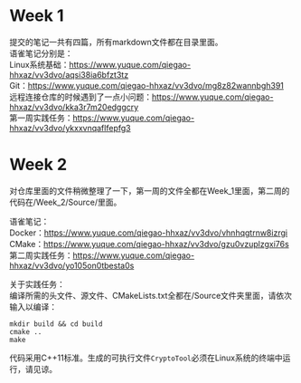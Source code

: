 # Week 1  

  提交的笔记一共有四篇，所有markdown文件都在目录里面。  
  语雀笔记分别是：     
  Linux系统基础：https://www.yuque.com/qiegao-hhxaz/vv3dvo/aqsi38ia6bfzt3tz     
  Git：https://www.yuque.com/qiegao-hhxaz/vv3dvo/mg8z82wannbgh391      
  远程连接仓库的时候遇到了一点小问题：https://www.yuque.com/qiegao-hhxaz/vv3dvo/kka3r7m20edggcry       
  第一周实践任务：https://www.yuque.com/qiegao-hhxaz/vv3dvo/ykxxvnqaflfepfg3      


# Week 2  
  对仓库里面的文件稍微整理了一下，第一周的文件全都在Week_1里面，第二周的代码在/Week_2/Source/里面。 

  
  语雀笔记：  
  Docker：https://www.yuque.com/qiegao-hhxaz/vv3dvo/vhnhqgtrnw8izrgi   
  CMake：https://www.yuque.com/qiegao-hhxaz/vv3dvo/gzu0vzuplzgxi76s   
  第二周实践任务：https://www.yuque.com/qiegao-hhxaz/vv3dvo/yo105on0tbesta0s   

  
  关于实践任务：        
  编译所需的头文件、源文件、CMakeLists.txt全都在/Source文件夹里面，请依次输入以编译：
```
mkdir build && cd build
cmake ..
make
```
代码采用C++11标准。生成的可执行文件`CryptoTool`必须在Linux系统的终端中运行，请见谅。

